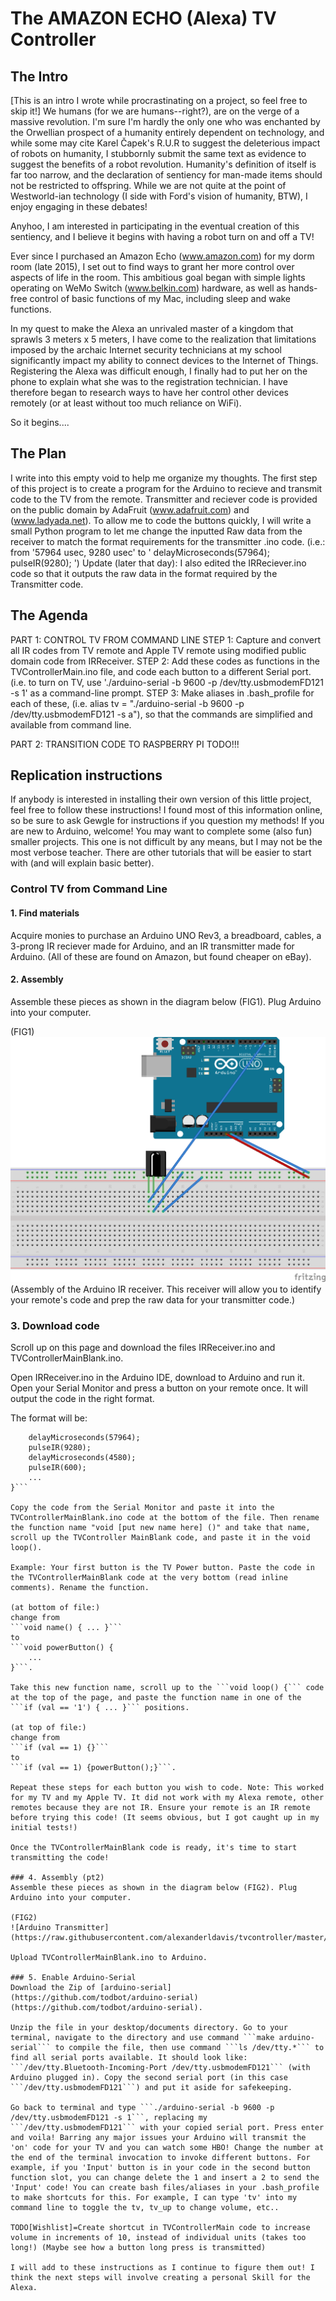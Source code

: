 # The AMAZON ECHO (Alexa) TV Controller

## The Intro
[This is an intro I wrote while procrastinating on a project, so feel free to skip it!]
We humans (for we are humans--right?), are on the verge of a massive revolution. I'm sure I'm hardly the only one who was enchanted by the Orwellian prospect of a humanity entirely dependent on technology, and while some may cite Karel Čapek's R.U.R to suggest the deleterious impact of robots on humanity, I stubbornly submit the same text as evidence to suggest the benefits of a robot revolution. Humanity's definition of itself is far too narrow, and the declaration of sentiency for man-made items should not be restricted to offspring.
While we are not quite at the point of Westworld-ian technology (I side with Ford's vision of humanity, BTW), I enjoy engaging in these debates!

Anyhoo, I am interested in participating in the eventual creation of this sentiency, and I believe it begins with having a robot turn on and off a TV!

Ever since I purchased an Amazon Echo (www.amazon.com) for my dorm room (late 2015), I set out to find ways to grant her more control over aspects of life in the room. This ambitious goal began with simple lights operating on WeMo Switch (www.belkin.com) hardware, as well as hands-free control of basic functions of my Mac, including sleep and wake functions. 

In my quest to make the Alexa an unrivaled master of a kingdom that sprawls 3 meters x 5 meters, I have come to the realization that limitations imposed by the archaic Internet security technicians at my school significantly impact my ability to connect devices to the Internet of Things. Registering the Alexa was difficult enough, I finally had to put her on the phone to explain what she was to the registration technician. I have therefore began to research ways to have her control other devices remotely (or at least without too much reliance on WiFi).

So it begins....

## The Plan
I write into this empty void to help me organize my thoughts. The first step of this project is to create a program for the Arduino to recieve and transmit code to the TV from the remote. Transmitter and reciever code is provided on the public domain by AdaFruit (www.adafruit.com) and (www.ladyada.net). To allow me to code the buttons quickly, I will write a small Python program to let me change the inputted Raw data from the receiver to match the format requirements for the transmitter .ino code.
(i.e.:
  from '57964 usec, 9280 usec'
  to '	delayMicroseconds(57964);
	      pulseIR(9280);
     ')
Update (later that day): I also edited the IRReciever.ino code so that it outputs the raw data in the format required by the Transmitter code.

## The Agenda
PART 1: CONTROL TV FROM COMMAND LINE
	STEP 1: Capture and convert all IR codes from TV remote and Apple TV remote using modified public domain code from IRReceiver.
	STEP 2: Add these codes as functions in the TVControllerMain.ino file, and code each button to a different Serial port. (i.e. to turn on TV, use './arduino-serial -b 9600 -p /dev/tty.usbmodemFD121 -s 1' as a command-line prompt.
	STEP 3: Make aliases in .bash_profile for each of these, (i.e. alias tv = "./arduino-serial -b 9600 -p /dev/tty.usbmodemFD121 -s a"), so that the commands are simplified and available from command line.

PART 2: TRANSITION CODE TO RASPBERRY PI
	TODO!!!
    
## Replication instructions
If anybody is interested in installing their own version of this little project, feel free to follow these instructions! I found most of this information online, so be sure to ask Gewgle for instructions if you question my methods! If you are new to Arduino, welcome! You may want to complete some (also fun) smaller projects. This one is not difficult by any means, but I may not be the most verbose teacher. There are other tutorials that will be easier to start with (and will explain basic better).

### Control TV from Command Line

#### 1. Find materials 
Acquire monies to purchase an Arduino UNO Rev3, a breadboard, cables, a 3-prong IR reciever made for Arduino, and an IR transmitter made for Arduino. (All of these are found on Amazon, but found cheaper on eBay).

#### 2. Assembly
Assemble these pieces as shown in the diagram below (FIG1). Plug Arduino into your computer.

(FIG1)
![Arduino Reciever](https://raw.githubusercontent.com/alexanderldavis/tvcontroller/master/Images/irreceiver_bb.png)
(Assembly of the Arduino IR receiver. This receiver will allow you to identify your remote's code and prep the raw data for your transmitter code.) 

### 3. Download code
Scroll up on this page and download the files IRReceiver.ino and TVControllerMainBlank.ino.


Open IRReceiver.ino in the Arduino IDE, download to Arduino and run it. Open your Serial Monitor and press a button on your remote once. It will output the code in the right format.

The format will be:
``` void name() {
	delayMicroseconds(57964);
	pulseIR(9280);
	delayMicroseconds(4580);
	pulseIR(600);
    ...
}```

Copy the code from the Serial Monitor and paste it into the TVControllerMainBlank.ino code at the bottom of the file. Then rename the function name "void [put new name here] ()" and take that name, scroll up the TVController MainBlank code, and paste it in the void loop().

Example: Your first button is the TV Power button. Paste the code in the TVControllerMainBlank code at the very bottom (read inline comments). Rename the function.

(at bottom of file:)
change from
```void name() { ... }```
to
```void powerButton() {
	... 
}```.

Take this new function name, scroll up to the ```void loop() {``` code at the top of the page, and paste the function name in one of the ```if (val == '1') { ... }``` positions.

(at top of file:)
change from
```if (val == 1) {}```
to
```if (val == 1) {powerButton();}```.

Repeat these steps for each button you wish to code. Note: This worked for my TV and my Apple TV. It did not work with my Alexa remote, other remotes because they are not IR. Ensure your remote is an IR remote before trying this code! (It seems obvious, but I got caught up in my initial tests!)

Once the TVControllerMainBlank code is ready, it's time to start transmitting the code!

### 4. Assembly (pt2)
Assemble these pieces as shown in the diagram below (FIG2). Plug Arduino into your computer.

(FIG2)
![Arduino Transmitter](https://raw.githubusercontent.com/alexanderldavis/tvcontroller/master/Images/irtransmitter_bb.png)

Upload TVControllerMainBlank.ino to Arduino.

### 5. Enable Arduino-Serial
Download the Zip of [arduino-serial](https://github.com/todbot/arduino-serial) (https://github.com/todbot/arduino-serial).

Unzip the file in your desktop/documents directory. Go to your terminal, navigate to the directory and use command ```make arduino-serial``` to compile the file, then use command ```ls /dev/tty.*``` to find all serial ports available. It should look like: ```/dev/tty.Bluetooth-Incoming-Port	/dev/tty.usbmodemFD121``` (with Arduino plugged in). Copy the second serial port (in this case ```/dev/tty.usbmodemFD121```) and put it aside for safekeeping.

Go back to terminal and type ```./arduino-serial -b 9600 -p /dev/tty.usbmodemFD121 -s 1```, replacing my ```/dev/tty.usbmodemFD121``` with your copied serial port. Press enter and voila! Barring any major issues your Arduino will transmit the 'on' code for your TV and you can watch some HBO! Change the number at the end of the terminal invocation to invoke different buttons. For example, if you 'Input' button is in your code in the second button function slot, you can change delete the 1 and insert a 2 to send the 'Input' code! You can create bash files/aliases in your .bash_profile to make shortcuts for this. For example, I can type 'tv' into my command line to toggle the tv, tv_up to change volume, etc..

TODO[Wishlist]=Create shortcut in TVControllerMain code to increase volume in increments of 10, instead of individual units (takes too long!) (Maybe see how a button long press is transmitted)

I will add to these instructions as I continue to figure them out! I think the next steps will involve creating a personal Skill for the Alexa.

